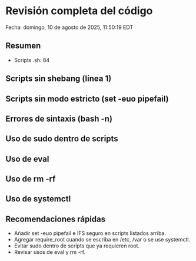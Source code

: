 # Revisión completa del código
Fecha: domingo, 10 de agosto de 2025, 11:50:19 EDT

## Resumen
- Scripts .sh: 84

## Scripts sin shebang (línea 1)


## Scripts sin modo estricto (set -euo pipefail)


## Errores de sintaxis (bash -n)


## Uso de sudo dentro de scripts


## Uso de eval


## Uso de rm -rf


## Uso de systemctl


## Recomendaciones rápidas
- Añadir set -euo pipefail e IFS seguro en scripts listados arriba.
- Agregar require_root cuando se escriba en /etc, /var o se use systemctl.
- Evitar sudo dentro de scripts que ya requieren root.
- Revisar usos de eval y rm -rf.
